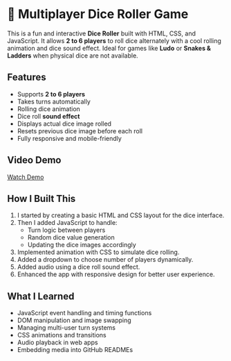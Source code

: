 # 🎲 Multiplayer Dice Roller Game

This is a fun and interactive **Dice Roller** built with HTML, CSS, and JavaScript. It allows **2 to 6 players** to roll dice alternately with a cool rolling animation and dice sound effect. Ideal for games like **Ludo** or **Snakes & Ladders** when physical dice are not available.

##  Features

-  Supports **2 to 6 players**
-  Takes turns automatically
-  Rolling dice animation
-  Dice roll **sound effect**
-  Displays actual dice image rolled
-  Resets previous dice image before each roll
-  Fully responsive and mobile-friendly


##  Video Demo

[ Watch Demo](demo-video.mp4)

##  How I Built This

1. I started by creating a basic HTML and CSS layout for the dice interface.
2. Then I added JavaScript to handle:
   - Turn logic between players
   - Random dice value generation
   - Updating the dice images accordingly
3. Implemented animation with CSS to simulate dice rolling.
4. Added a dropdown to choose number of players dynamically.
5. Added audio using a dice roll sound effect.
6. Enhanced the app with responsive design for better user experience.



##  What I Learned

- JavaScript event handling and timing functions
- DOM manipulation and image swapping
- Managing multi-user turn systems
- CSS animations and transitions
- Audio playback in web apps
- Embedding media into GitHub READMEs


